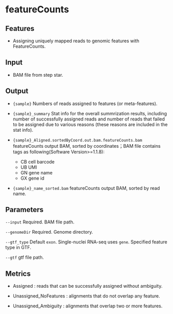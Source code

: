 # featureCounts

## Features
- Assigning uniquely mapped reads to genomic features with FeatureCounts.

## Input
- BAM file from step star.

## Output
- `{sample}` Numbers of reads assigned to features (or meta-features).

- `{sample}_summary` Stat info for the overall summrization results, including number of successfully assigned reads and number of reads that failed to be assigned due to various reasons (these reasons are included in the stat info).

- `{sample}_Aligned.sortedByCoord.out.bam.featureCounts.bam` featureCounts output BAM, sorted by coordinates；BAM file contains tags as following(Software Version>=1.1.8):
    - CB cell barcode
    - UB UMI
    - GN gene name
    - GX gene id

- `{sample}_name_sorted.bam` featureCounts output BAM, sorted by read name.

## Parameters

`--input` Required. BAM file path.

`--genomeDir` Required. Genome directory.

`--gtf_type` Default `exon`. Single-nuclei RNA-seq uses `gene`. Specified feature type in GTF.

`--gtf` gtf file path.

## Metrics
- Assigned : reads that can be successfully assigned without ambiguity.

- Unassigned_NoFeatures : alignments that do not overlap any feature.

- Unassigned_Ambiguity : alignments that overlap two or more features.


